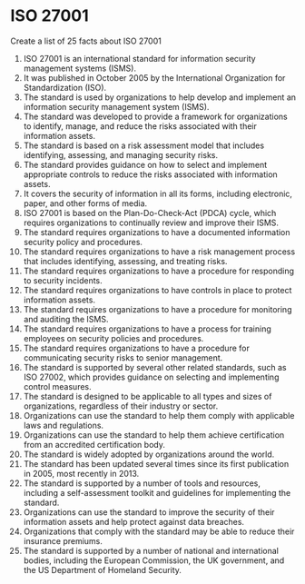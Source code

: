 # ISO 27001

Create a list of 25 facts about ISO 27001

1. ISO 27001 is an international standard for information security management systems (ISMS).
2. It was published in October 2005 by the International Organization for Standardization (ISO).
3. The standard is used by organizations to help develop and implement an information security management system (ISMS).
4. The standard was developed to provide a framework for organizations to identify, manage, and reduce the risks associated with their information assets.
5. The standard is based on a risk assessment model that includes identifying, assessing, and managing security risks.
6. The standard provides guidance on how to select and implement appropriate controls to reduce the risks associated with information assets.
7. It covers the security of information in all its forms, including electronic, paper, and other forms of media.
8. ISO 27001 is based on the Plan-Do-Check-Act (PDCA) cycle, which requires organizations to continually review and improve their ISMS.
9. The standard requires organizations to have a documented information security policy and procedures.
10. The standard requires organizations to have a risk management process that includes identifying, assessing, and treating risks.
11. The standard requires organizations to have a procedure for responding to security incidents.
12. The standard requires organizations to have controls in place to protect information assets.
13. The standard requires organizations to have a procedure for monitoring and auditing the ISMS.
14. The standard requires organizations to have a process for training employees on security policies and procedures.
15. The standard requires organizations to have a procedure for communicating security risks to senior management.
16. The standard is supported by several other related standards, such as ISO 27002, which provides guidance on selecting and implementing control measures.
17. The standard is designed to be applicable to all types and sizes of organizations, regardless of their industry or sector.
18. Organizations can use the standard to help them comply with applicable laws and regulations.
19. Organizations can use the standard to help them achieve certification from an accredited certification body.
20. The standard is widely adopted by organizations around the world.
21. The standard has been updated several times since its first publication in 2005, most recently in 2013.
22. The standard is supported by a number of tools and resources, including a self-assessment toolkit and guidelines for implementing the standard.
23. Organizations can use the standard to improve the security of their information assets and help protect against data breaches.
24. Organizations that comply with the standard may be able to reduce their insurance premiums.
25. The standard is supported by a number of national and international bodies, including the European Commission, the UK government, and the US Department of Homeland Security.

